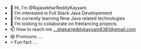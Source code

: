 - 👋 Hi, I’m @RajasekharReddyKayyam
- 👀 I’m interested in Full Stack Java Developement
- 🌱 I’m currently learning Nnw Java related technologies
- 💞️ I’m looking to collaborate on freelancing projects
- 📫 How to reach me ...shekarreddykayyam6381@gmail.com
- 😄 Pronouns: ...
- ⚡ Fun fact: ...

<!---
RajasekharReddyKayyam/RajasekharReddyKayyam is a ✨ special ✨ repository because its `README.md` (this file) appears on your GitHub profile.
You can click the Preview link to take a look at your changes.
--->
